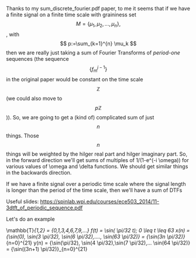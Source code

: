 Thanks to my sum_discrete_fourier.pdf paper, to me it seems that if we have a finite signal on a finite time scale with graininess set $$ M =\{\mu_1, \mu_2,...,\mu_n\}, $$, with $$ p:=\sum_{k=1}^{n} \mu_k $$ then we are really just taking a sum of Fourier Transforms of *period-one* sequences (the sequence $$\{f_m^{j-1}\}$$ in the original paper would be constant on the time scale $$\mathbb{Z}$$ (we could also move to $$p \mathbb{Z}$$)). So, we are going to get a (kind of) complicated sum of just $$n$$ things. Those $$n$$ things will be weighted by the hilger real part and hilger imaginary part. So, in the forward direction we'll get sums of multiples of 1/(1-e^(-i \omega)) for various values of \omega and \delta functions. We should get similar things in the backwards direction. 

If we have a finite signal over a periodic time scale where the signal length is longer than the period of the time scale, then we'll have a sum of DTFs 

Useful slides: https://spinlab.wpi.edu/courses/ece503_2014/11-3dtft_of_periodic_sequence.pdf

Let's do an example

\mathbb{T}_{1,2} = \{0,1,3,4,6,7,9,...}
f(t) = \sin( \pi/32 t); 0 \leq t \leq 63
x(n) = \{\sin(0), \sin(3 \pi/32), \sin(6 \pi/32),...., \sin(63 \pi/32)} = \{\sin(3n \pi/32)\}_{n=0}^{21}
y(n) = \{\sin(\pi/32), \sin(4 \pi/32),\sin(7 \pi/32),... \sin(64 \pi/32)} = \{\sin((3n+1) \pi/32)\}_{n=0}^{21}




